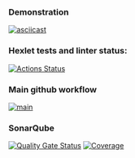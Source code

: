 ### Demonstration
[![asciicast](https://asciinema.org/a/Pe6QypnLEmFWssNAjCOJN1iii.svg)](https://asciinema.org/a/Pe6QypnLEmFWssNAjCOJN1iii)
### Hexlet tests and linter status:
[![Actions Status](https://github.com/ArturMavlidov/backend-project-46/actions/workflows/hexlet-check.yml/badge.svg)](https://github.com/ArturMavlidov/backend-project-46/actions)
### Main github workflow
[![main](https://github.com/ArturMavlidov/backend-project-46/actions/workflows/main.yml/badge.svg)](https://github.com/ArturMavlidov/backend-project-46/actions/workflows/main.yml)
### SonarQube
[![Quality Gate Status](https://sonarcloud.io/api/project_badges/measure?project=ArturMavlidov_backend-project-46&metric=alert_status)](https://sonarcloud.io/summary/new_code?id=ArturMavlidov_backend-project-46)
[![Coverage](https://sonarcloud.io/api/project_badges/measure?project=ArturMavlidov_backend-project-46&metric=coverage)](https://sonarcloud.io/summary/new_code?id=ArturMavlidov_backend-project-46)
